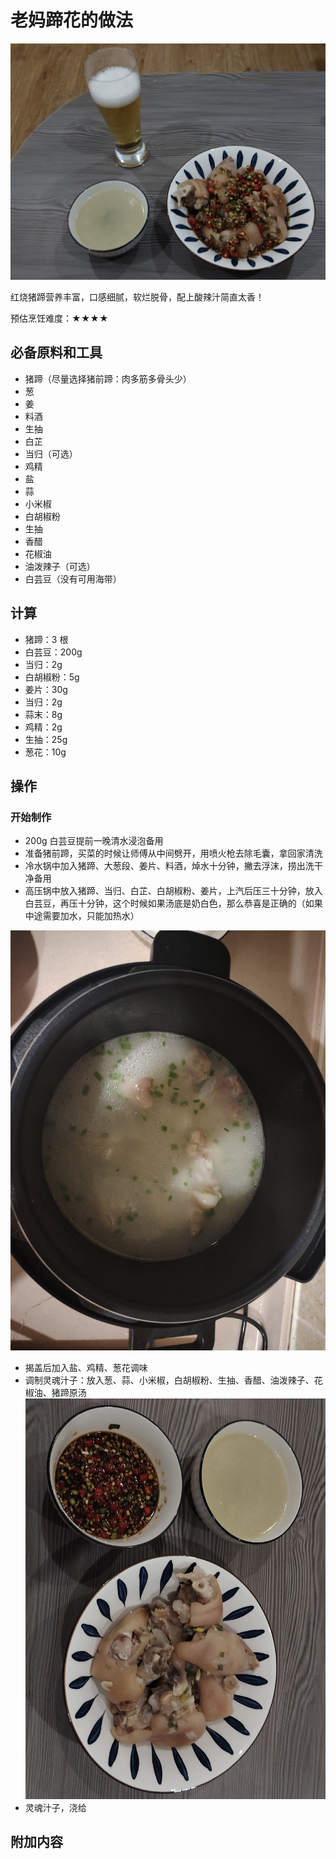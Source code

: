 # 老妈蹄花的做法

![result 3](./result3.jpg)

红烧猪蹄营养丰富，口感细腻，软烂脱骨，配上酸辣汁简直太香！

预估烹饪难度：★★★★

## 必备原料和工具

- 猪蹄（尽量选择猪前蹄：肉多筋多骨头少）
- 葱
- 姜
- 料酒
- 生抽
- 白芷
- 当归（可选）
- 鸡精
- 盐
- 蒜
- 小米椒
- 白胡椒粉
- 生抽
- 香醋
- 花椒油
- 油泼辣子（可选）
- 白芸豆（没有可用海带）

## 计算

- 猪蹄：3 根
- 白芸豆：200g
- 当归：2g
- 白胡椒粉：5g
- 姜片：30g
- 当归：2g
- 蒜末：8g
- 鸡精：2g
- 生抽：25g
- 葱花：10g

## 操作

### 开始制作

- 200g 白芸豆提前一晚清水浸泡备用
- 准备猪前蹄，买菜的时候让师傅从中间劈开，用喷火枪去除毛囊，拿回家清洗
- 冷水锅中加入猪蹄、大葱段、姜片、料酒，焯水十分钟，撇去浮沫，捞出洗干净备用
- 高压锅中放入猪蹄、当归、白芷、白胡椒粉、姜片，上汽后压三十分钟，放入白芸豆，再压十分钟，这个时候如果汤底是奶白色，那么恭喜是正确的（如果中途需要加水，只能加热水）

![result1](./result1.jpg)

- 揭盖后加入盐、鸡精、葱花调味
- 调制灵魂汁子：放入葱、蒜、小米椒，白胡椒粉、生抽、香醋、油泼辣子、花椒油、猪蹄原汤
  ![result2](./result2.jpg)
- 灵魂汁子，浇给

## 附加内容


